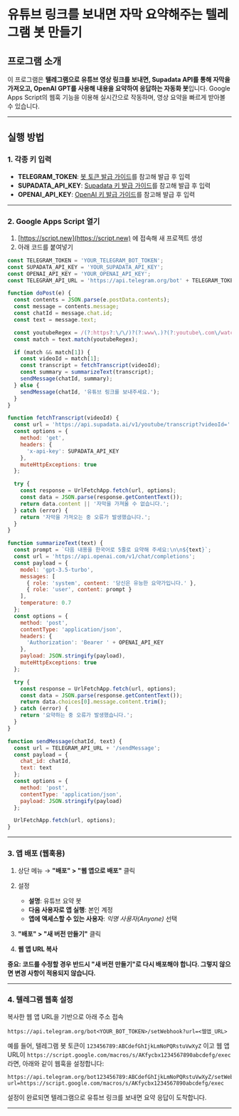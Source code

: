 # 유튜브 링크를 보내면 자막 요약해주는 텔레그램 봇 만들기

## 프로그램 소개

이 프로그램은 **텔레그램으로 유튜브 영상 링크를 보내면, Supadata API를 통해 자막을 가져오고, OpenAI GPT를 사용해 내용을 요약하여 응답하는 자동화 봇**입니다.
Google Apps Script의 웹훅 기능을 이용해 실시간으로 작동하며, 영상 요약을 빠르게 받아볼 수 있습니다.

---

## 실행 방법

### 1. 각종 키 입력

* **TELEGRAM\_TOKEN**: [봇 토큰 발급 가이드](https://github.com/dabidstudio/dabidstudio_guides/blob/main/get_telegram_token.md)를 참고해 발급 후 입력
* **SUPADATA\_API\_KEY**: [Supadata 키 발급 가이드](https://github.com/dabidstudio/dabidstudio_guides/blob/main/get_supadata_apikey.md)를 참고해 발급 후 입력
* **OPENAI\_API\_KEY**: [OpenAI 키 발급 가이드](https://github.com/dabidstudio/dabidstudio_guides/blob/main/get-openai-api-key.md)를 참고해 발급 후 입력

---

### 2. Google Apps Script 열기

1. [https://script.new](https://script.new) 에 접속해 새 프로젝트 생성
2. 아래 코드를 붙여넣기

```javascript
const TELEGRAM_TOKEN = 'YOUR_TELEGRAM_BOT_TOKEN';
const SUPADATA_API_KEY = 'YOUR_SUPADATA_API_KEY';
const OPENAI_API_KEY = 'YOUR_OPENAI_API_KEY';
const TELEGRAM_API_URL = 'https://api.telegram.org/bot' + TELEGRAM_TOKEN;

function doPost(e) {
  const contents = JSON.parse(e.postData.contents);
  const message = contents.message;
  const chatId = message.chat.id;
  const text = message.text;

  const youtubeRegex = /(?:https?:\/\/)?(?:www\.)?(?:youtube\.com\/watch\?v=|youtu\.be\/)([\w\-]{11})/;
  const match = text.match(youtubeRegex);

  if (match && match[1]) {
    const videoId = match[1];
    const transcript = fetchTranscript(videoId);
    const summary = summarizeText(transcript);
    sendMessage(chatId, summary);
  } else {
    sendMessage(chatId, '유튜브 링크를 보내주세요.');
  }
}

function fetchTranscript(videoId) {
  const url = 'https://api.supadata.ai/v1/youtube/transcript?videoId=' + videoId + '&text=true';
  const options = {
    method: 'get',
    headers: {
      'x-api-key': SUPADATA_API_KEY
    },
    muteHttpExceptions: true
  };

  try {
    const response = UrlFetchApp.fetch(url, options);
    const data = JSON.parse(response.getContentText());
    return data.content || '자막을 가져올 수 없습니다.';
  } catch (error) {
    return '자막을 가져오는 중 오류가 발생했습니다.';
  }
}

function summarizeText(text) {
  const prompt = `다음 내용을 한국어로 5줄로 요약해 주세요:\n\n${text}`;
  const url = 'https://api.openai.com/v1/chat/completions';
  const payload = {
    model: 'gpt-3.5-turbo',
    messages: [
      { role: 'system', content: '당신은 유능한 요약가입니다.' },
      { role: 'user', content: prompt }
    ],
    temperature: 0.7
  };
  const options = {
    method: 'post',
    contentType: 'application/json',
    headers: {
      'Authorization': 'Bearer ' + OPENAI_API_KEY
    },
    payload: JSON.stringify(payload),
    muteHttpExceptions: true
  };

  try {
    const response = UrlFetchApp.fetch(url, options);
    const data = JSON.parse(response.getContentText());
    return data.choices[0].message.content.trim();
  } catch (error) {
    return '요약하는 중 오류가 발생했습니다.';
  }
}

function sendMessage(chatId, text) {
  const url = TELEGRAM_API_URL + '/sendMessage';
  const payload = {
    chat_id: chatId,
    text: text
  };
  const options = {
    method: 'post',
    contentType: 'application/json',
    payload: JSON.stringify(payload)
  };

  UrlFetchApp.fetch(url, options);
}
```

---

### 3. 앱 배포 (웹훅용)

1. 상단 메뉴 → **"배포" > "웹 앱으로 배포"** 클릭
2. 설정

   * **설명**: 유튜브 요약 봇
   * **다음 사용자로 앱 실행**: 본인 계정
   * **앱에 액세스할 수 있는 사용자**: *익명 사용자(Anyone)* 선택
3. **"배포" > "새 버전 만들기"** 클릭
4. **웹 앱 URL 복사**

**중요: 코드를 수정할 경우 반드시 "새 버전 만들기"로 다시 배포해야 합니다. 그렇지 않으면 변경 사항이 적용되지 않습니다.**

---

### 4. 텔레그램 웹훅 설정

복사한 웹 앱 URL을 기반으로 아래 주소 접속

```
https://api.telegram.org/bot<YOUR_BOT_TOKEN>/setWebhook?url=<웹앱_URL>
```
예를 들어, 텔레그램 봇 토큰이 `123456789:ABCdefGhIjkLmNoPQRstuVwXyZ` 이고
웹 앱 URL이 `https://script.google.com/macros/s/AKfycbx1234567890abcdefg/exec` 라면,
아래와 같이 웹훅을 설정합니다:

```
https://api.telegram.org/bot123456789:ABCdefGhIjkLmNoPQRstuVwXyZ/setWebhook?url=https://script.google.com/macros/s/AKfycbx1234567890abcdefg/exec
```

설정이 완료되면 텔레그램으로 유튜브 링크를 보내면 요약 응답이 도착합니다.

---


